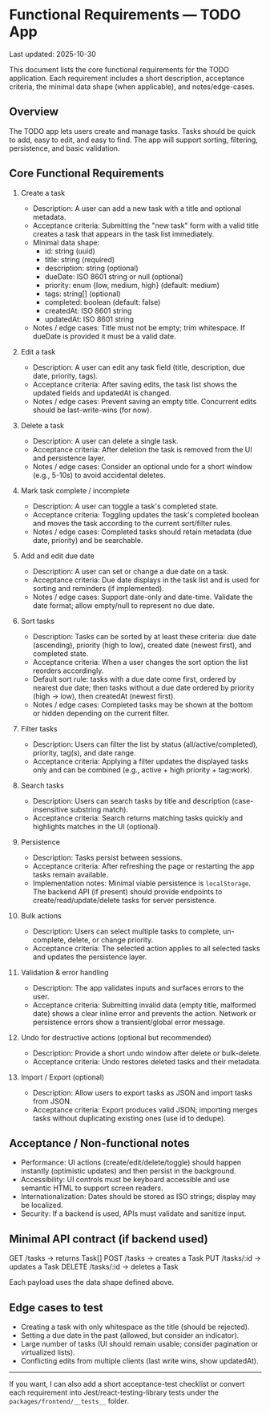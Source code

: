 # Functional Requirements — TODO App

Last updated: 2025-10-30

This document lists the core functional requirements for the TODO application. Each requirement includes a short description, acceptance criteria, the minimal data shape (when applicable), and notes/edge-cases.

## Overview

The TODO app lets users create and manage tasks. Tasks should be quick to add, easy to edit, and easy to find. The app will support sorting, filtering, persistence, and basic validation.

## Core Functional Requirements

1. Create a task
	- Description: A user can add a new task with a title and optional metadata.
	- Acceptance criteria: Submitting the "new task" form with a valid title creates a task that appears in the task list immediately.
	- Minimal data shape:
	  - id: string (uuid)
	  - title: string (required)
	  - description: string (optional)
	  - dueDate: ISO 8601 string or null (optional)
	  - priority: enum {low, medium, high} (default: medium)
	  - tags: string[] (optional)
	  - completed: boolean (default: false)
	  - createdAt: ISO 8601 string
	  - updatedAt: ISO 8601 string
	- Notes / edge cases: Title must not be empty; trim whitespace. If dueDate is provided it must be a valid date.

2. Edit a task
	- Description: A user can edit any task field (title, description, due date, priority, tags).
	- Acceptance criteria: After saving edits, the task list shows the updated fields and updatedAt is changed.
	- Notes / edge cases: Prevent saving an empty title. Concurrent edits should be last-write-wins (for now).

3. Delete a task
	- Description: A user can delete a single task.
	- Acceptance criteria: After deletion the task is removed from the UI and persistence layer.
	- Notes / edge cases: Consider an optional undo for a short window (e.g., 5-10s) to avoid accidental deletes.

4. Mark task complete / incomplete
	- Description: A user can toggle a task's completed state.
	- Acceptance criteria: Toggling updates the task's completed boolean and moves the task according to the current sort/filter rules.
	- Notes / edge cases: Completed tasks should retain metadata (due date, priority) and be searchable.

5. Add and edit due date
	- Description: A user can set or change a due date on a task.
	- Acceptance criteria: Due date displays in the task list and is used for sorting and reminders (if implemented).
	- Notes / edge cases: Support date-only and date-time. Validate the date format; allow empty/null to represent no due date.

6. Sort tasks
	- Description: Tasks can be sorted by at least these criteria: due date (ascending), priority (high to low), created date (newest first), and completed state.
	- Acceptance criteria: When a user changes the sort option the list reorders accordingly.
	- Default sort rule: tasks with a due date come first, ordered by nearest due date; then tasks without a due date ordered by priority (high → low), then createdAt (newest first).
	- Notes / edge cases: Completed tasks may be shown at the bottom or hidden depending on the current filter.

7. Filter tasks
	- Description: Users can filter the list by status (all/active/completed), priority, tag(s), and date range.
	- Acceptance criteria: Applying a filter updates the displayed tasks only and can be combined (e.g., active + high priority + tag:work).

8. Search tasks
	- Description: Users can search tasks by title and description (case-insensitive substring match).
	- Acceptance criteria: Search returns matching tasks quickly and highlights matches in the UI (optional).

9. Persistence
	- Description: Tasks persist between sessions.
	- Acceptance criteria: After refreshing the page or restarting the app tasks remain available.
	- Implementation notes: Minimal viable persistence is `localStorage`. The backend API (if present) should provide endpoints to create/read/update/delete tasks for server persistence.

10. Bulk actions
	 - Description: Users can select multiple tasks to complete, un-complete, delete, or change priority.
	 - Acceptance criteria: The selected action applies to all selected tasks and updates the persistence layer.

11. Validation & error handling
	 - Description: The app validates inputs and surfaces errors to the user.
	 - Acceptance criteria: Submitting invalid data (empty title, malformed date) shows a clear inline error and prevents the action. Network or persistence errors show a transient/global error message.

12. Undo for destructive actions (optional but recommended)
	 - Description: Provide a short undo window after delete or bulk-delete.
	 - Acceptance criteria: Undo restores deleted tasks and their metadata.

13. Import / Export (optional)
	 - Description: Allow users to export tasks as JSON and import tasks from JSON.
	 - Acceptance criteria: Export produces valid JSON; importing merges tasks without duplicating existing ones (use id to dedupe).

## Acceptance / Non-functional notes

- Performance: UI actions (create/edit/delete/toggle) should happen instantly (optimistic updates) and then persist in the background.
- Accessibility: UI controls must be keyboard accessible and use semantic HTML to support screen readers.
- Internationalization: Dates should be stored as ISO strings; display may be localized.
- Security: If a backend is used, APIs must validate and sanitize input.

## Minimal API contract (if backend used)

GET /tasks -> returns Task[]
POST /tasks -> creates a Task
PUT /tasks/:id -> updates a Task
DELETE /tasks/:id -> deletes a Task

Each payload uses the data shape defined above.

## Edge cases to test

- Creating a task with only whitespace as the title (should be rejected).
- Setting a due date in the past (allowed, but consider an indicator).
- Large number of tasks (UI should remain usable; consider pagination or virtualized lists).
- Conflicting edits from multiple clients (last write wins, show updatedAt).

---

If you want, I can also add a short acceptance-test checklist or convert each requirement into Jest/react-testing-library tests under the `packages/frontend/__tests__` folder.


